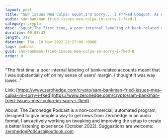 ```yaml
---
layout: post
title: "SBF Issues Mea Culpa: &quot;I'm Sorry... I F**ked Up&quot; As Alameda Research Winds Down Trading"
audio: sam-bankman-fried-issues-mea-culpa-im-sorry-i-fked-1
category: crypto
desc: "&quot;The first time, a poor internal labeling of bank-related accounts meant that I was substantially off on my sense of users' margin. I thought it was way lower...&quot;"
duration: 00:05:42
length: 342
datetime: Thu, 10 Nov 2022 22:27:00 +0000
tags: podcast
guid: sam-bankman-fried-issues-mea-culpa-im-sorry-i-fked-0
order: 0
---
```

&quot;The first time, a poor internal labeling of bank-related accounts meant that I was substantially off on my sense of users' margin. I thought it was way lower...&quot;

Link: [https://www.zerohedge.com/crypto/sam-bankman-fried-issues-mea-culpa-im-sorry-i-fked](https://www.zerohedge.com/crypto/sam-bankman-fried-issues-mea-culpa-im-sorry-i-fked)

About: The Zerohedge Podcast is a non-commercial, automated program, designed to give people a way to get news from Zerohedge in an audio format.  I am actively working on tweaking and improving the setup to create a better listening experience (October 2022).  Suggestions are welcome: [zerohedgePodcast@outlook.com](mailto:zerohedgePodcast@outlook.com)